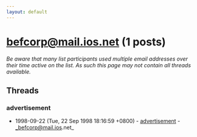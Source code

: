 ```yaml
---
layout: default
---
```


# befcorp@mail.ios.net (1 posts)

_Be aware that many list participants used multiple email addresses over their time active on the list. As such this page may not contain all threads available._

## Threads

### advertisement
+ 1998-09-22 (Tue, 22 Sep 1998 18:16:59 +0800) - [advertisement](/archive/1998/09/e5d6d5495379086c9eaa77a1ea1f89a1001ab0f7d9956ef81eed3b5266324972) - _befcorp@mail.ios.net_

